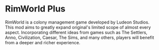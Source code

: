 # RimWorld Plus 
RimWorld is a colony management game developed by Ludeon Studios. This mod aims to greatly expand original's limited scope of almost every aspect. Incorporating different ideas from games such as The Settlers, Anno, Civilization, Caesar, The Sims, and many others, players will benefit from a deeper and richer experience.

